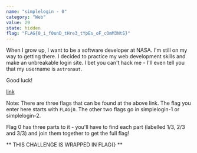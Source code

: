 ```yaml
---
name: "simplelogin - 0"
category: "Web"
value: 29
state: hidden
flag: "FLAG{0_i_f0unD_tHre3_tYpEs_oF_cOmM3NtS}"
---
```


When I grow up, I want to be a software developer at NASA. I'm still on my way to getting there. I decided to practice my web development skills and make an unbreakable login site. I bet you can't hack me - I'll even tell you that my username is `astronaut`.

Good luck!

[link](https://login.ctf.csesoc.app)

Note: There are three flags that can be found at the above link. The flag you enter here starts with `FLAG{0`. The other two flags go in simplelogin-1 or simplelogin-2. 

Flag 0 has three parts to it - you'll have to find each part (labelled 1/3, 2/3 and 3/3) and join them together to get the full flag!

** THIS CHALLENGE IS WRAPPED IN FLAG{} **

